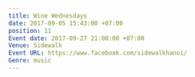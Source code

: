 ```yaml
---
title: Wine Wednesdays
date: 2017-09-05 15:43:00 +07:00
position: 11
Event date: 2017-09-27 21:00:00 +07:00
Venue: Sidewalk
Event URL: https://www.facebook.com/sidewalkhanoi/
Genre: music
---
```


